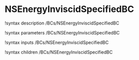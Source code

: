 # NSEnergyInviscidSpecifiedBC

!syntax description /BCs/NSEnergyInviscidSpecifiedBC

!syntax parameters /BCs/NSEnergyInviscidSpecifiedBC

!syntax inputs /BCs/NSEnergyInviscidSpecifiedBC

!syntax children /BCs/NSEnergyInviscidSpecifiedBC
